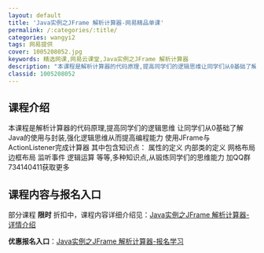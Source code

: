 ```yaml
---
layout: default
title: 'Java实例之JFrame 解析计算器-网易精品单课'
permalink: /:categories/:title/
categories: wangyi2
tags: 网易提供
cover: 1005208052.jpg
keywords: 精选网课,网易云课堂,Java实例之JFrame 解析计算器
description: "本课程是解析计算器的代码原理,提高同学们的逻辑思维让同学们从0基础了解Java的使用与封装,强化逻辑思维从而提高编程能力使用JFrame与ActionListener完成计算器其中包含知识点"
classid: 1005208052
---
```


## 课程介绍

本课程是解析计算器的代码原理,提高同学们的逻辑思维
让同学们从0基础了解Java的使用与封装,强化逻辑思维从而提高编程能力
使用JFrame与ActionListener完成计算器
其中包含知识点：
属性的定义
内部类的定义
网格布局
边框布局
监听事件
逻辑运算
等等,多种知识点,从锻炼同学们的思维能力
加QQ群734140411获取更多

## 课程内容与报名入口

部分课程 **限时** 折扣中，课程内容详细介绍见：[Java实例之JFrame 解析计算器-详情介绍](https://study.163.com/course/introduction/1005208052.htm?share=1&shareId=1025206652&utm_campaign=share&utm_medium=iphoneShare&utm_source=&utm_u=1025206652)

**优惠报名入口**：[Java实例之JFrame 解析计算器-报名学习](https://study.163.com/course/introduction/1005208052.htm?share=1&shareId=1025206652&utm_campaign=share&utm_medium=iphoneShare&utm_source=&utm_u=1025206652)

